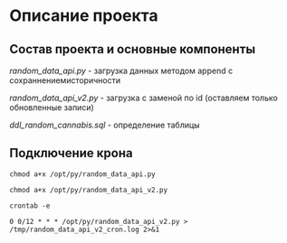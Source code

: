 # Описание проекта #


## Состав проекта и основные компоненты ##

*random_data_api.py* - загрузка данных методом append с сохраннениемисторичности

*random_data_api_v2.py* - загрузка с заменой по id (оставляем только обновленные записи)

*ddl_random_cannabis.sql* - определение таблицы


## Подключение крона ##

`chmod a+x /opt/py/random_data_api.py`

`chmod a+x /opt/py/random_data_api_v2.py`

`crontab -e`

`0 0/12 * * * /opt/py/random_data_api_v2.py > /tmp/random_data_api_v2_cron.log 2>&1`
